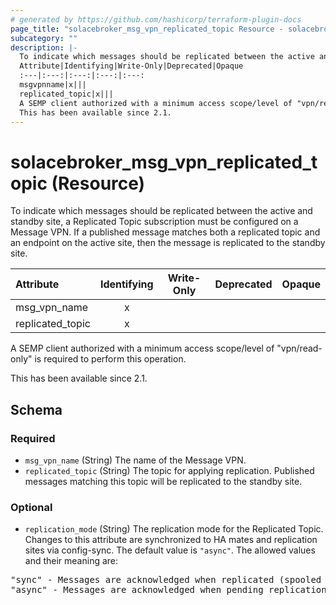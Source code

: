 ```yaml
---
# generated by https://github.com/hashicorp/terraform-plugin-docs
page_title: "solacebroker_msg_vpn_replicated_topic Resource - solacebroker"
subcategory: ""
description: |-
  To indicate which messages should be replicated between the active and standby site, a Replicated Topic subscription must be configured on a Message VPN. If a published message matches both a replicated topic and an endpoint on the active site, then the message is replicated to the standby site.
  Attribute|Identifying|Write-Only|Deprecated|Opaque
  :---|:---:|:---:|:---:|:---:
  msgvpnname|x|||
  replicated_topic|x|||
  A SEMP client authorized with a minimum access scope/level of "vpn/read-only" is required to perform this operation.
  This has been available since 2.1.
---
```


# solacebroker_msg_vpn_replicated_topic (Resource)

To indicate which messages should be replicated between the active and standby site, a Replicated Topic subscription must be configured on a Message VPN. If a published message matches both a replicated topic and an endpoint on the active site, then the message is replicated to the standby site.


Attribute|Identifying|Write-Only|Deprecated|Opaque
:---|:---:|:---:|:---:|:---:
msg_vpn_name|x|||
replicated_topic|x|||



A SEMP client authorized with a minimum access scope/level of "vpn/read-only" is required to perform this operation.

This has been available since 2.1.



<!-- schema generated by tfplugindocs -->
## Schema

### Required

- `msg_vpn_name` (String) The name of the Message VPN.
- `replicated_topic` (String) The topic for applying replication. Published messages matching this topic will be replicated to the standby site.

### Optional

- `replication_mode` (String) The replication mode for the Replicated Topic. Changes to this attribute are synchronized to HA mates and replication sites via config-sync. The default value is `"async"`. The allowed values and their meaning are:

<pre>
"sync" - Messages are acknowledged when replicated (spooled remotely).
"async" - Messages are acknowledged when pending replication (spooled locally).
</pre>
